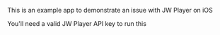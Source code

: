 This is an example app to demonstrate an issue with JW Player on iOS

You'll need a valid JW Player API key to run this
